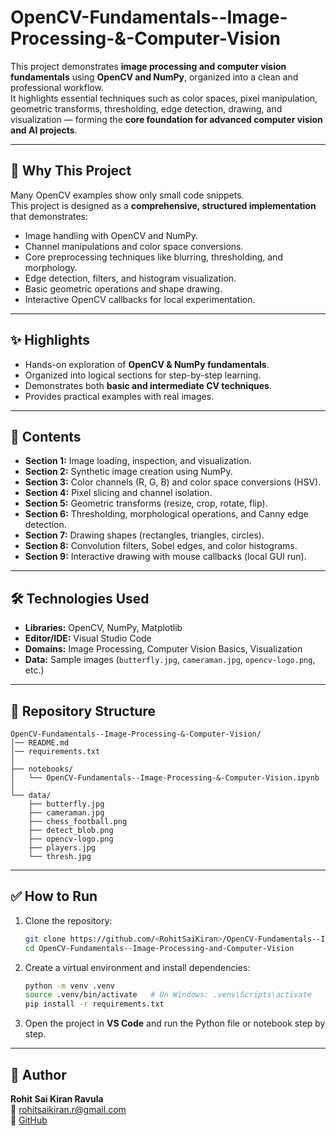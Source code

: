 # OpenCV-Fundamentals--Image-Processing-&-Computer-Vision

This project demonstrates **image processing and computer vision fundamentals** using **OpenCV and NumPy**, organized into a clean and professional workflow.  
It highlights essential techniques such as color spaces, pixel manipulation, geometric transforms, thresholding, edge detection, drawing, and visualization — forming the **core foundation for advanced computer vision and AI projects**.

---

## 📌 Why This Project

Many OpenCV examples show only small code snippets.  
This project is designed as a **comprehensive, structured implementation** that demonstrates:

- Image handling with OpenCV and NumPy.
- Channel manipulations and color space conversions.
- Core preprocessing techniques like blurring, thresholding, and morphology.
- Edge detection, filters, and histogram visualization.
- Basic geometric operations and shape drawing.
- Interactive OpenCV callbacks for local experimentation.

---

## ✨ Highlights

- Hands-on exploration of **OpenCV & NumPy fundamentals**.
- Organized into logical sections for step-by-step learning.
- Demonstrates both **basic and intermediate CV techniques**.
- Provides practical examples with real images.

---

## 📖 Contents

- **Section 1:** Image loading, inspection, and visualization.
- **Section 2:** Synthetic image creation using NumPy.
- **Section 3:** Color channels (R, G, B) and color space conversions (HSV).
- **Section 4:** Pixel slicing and channel isolation.
- **Section 5:** Geometric transforms (resize, crop, rotate, flip).
- **Section 6:** Thresholding, morphological operations, and Canny edge detection.
- **Section 7:** Drawing shapes (rectangles, triangles, circles).
- **Section 8:** Convolution filters, Sobel edges, and color histograms.
- **Section 9:** Interactive drawing with mouse callbacks (local GUI run).

---

## 🛠️ Technologies Used

- **Libraries:** OpenCV, NumPy, Matplotlib
- **Editor/IDE:** Visual Studio Code
- **Domains:** Image Processing, Computer Vision Basics, Visualization
- **Data:** Sample images (`butterfly.jpg`, `cameraman.jpg`, `opencv-logo.png`, etc.)

---

## 📂 Repository Structure

```
OpenCV-Fundamentals--Image-Processing-&-Computer-Vision/
│── README.md
│── requirements.txt
│
├── notebooks/
│   └── OpenCV-Fundamentals--Image-Processing-&-Computer-Vision.ipynb
│
└── data/
    ├── butterfly.jpg
    ├── cameraman.jpg
    ├── chess_football.png
    ├── detect_blob.png
    ├── opencv-logo.png
    ├── players.jpg
    └── thresh.jpg
```

---

## ✅ How to Run

1. Clone the repository:

   ```bash
   git clone https://github.com/<RohitSaiKiran>/OpenCV-Fundamentals--Image-Processing-and-Computer-Vision.git
   cd OpenCV-Fundamentals--Image-Processing-and-Computer-Vision
   ```

2. Create a virtual environment and install dependencies:

   ```bash
   python -m venv .venv
   source .venv/bin/activate   # On Windows: .venv\Scripts\activate
   pip install -r requirements.txt
   ```

3. Open the project in **VS Code** and run the Python file or notebook step by step.

---

## 👤 Author

**Rohit Sai Kiran Ravula**  
📧 rohitsaikiran.r@gmail.com  
🔗 [GitHub](https://github.com/RohitSaiKiran)
